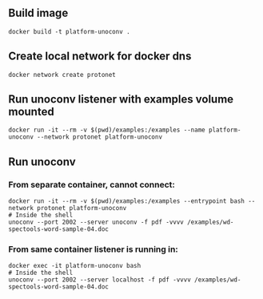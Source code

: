 
## Build image

    docker build -t platform-unoconv .

## Create local network for docker dns

    docker network create protonet

## Run unoconv listener with examples volume mounted

    docker run -it --rm -v $(pwd)/examples:/examples --name platform-unoconv --network protonet platform-unoconv

## Run unoconv

### From separate container, cannot connect:

    docker run -it --rm -v $(pwd)/examples:/examples --entrypoint bash --network protonet platform-unoconv
    # Inside the shell
    unoconv --port 2002 --server unoconv -f pdf -vvvv /examples/wd-spectools-word-sample-04.doc

### From same container listener is running in:

    docker exec -it platform-unoconv bash
    # Inside the shell
    unoconv --port 2002 --server localhost -f pdf -vvvv /examples/wd-spectools-word-sample-04.doc